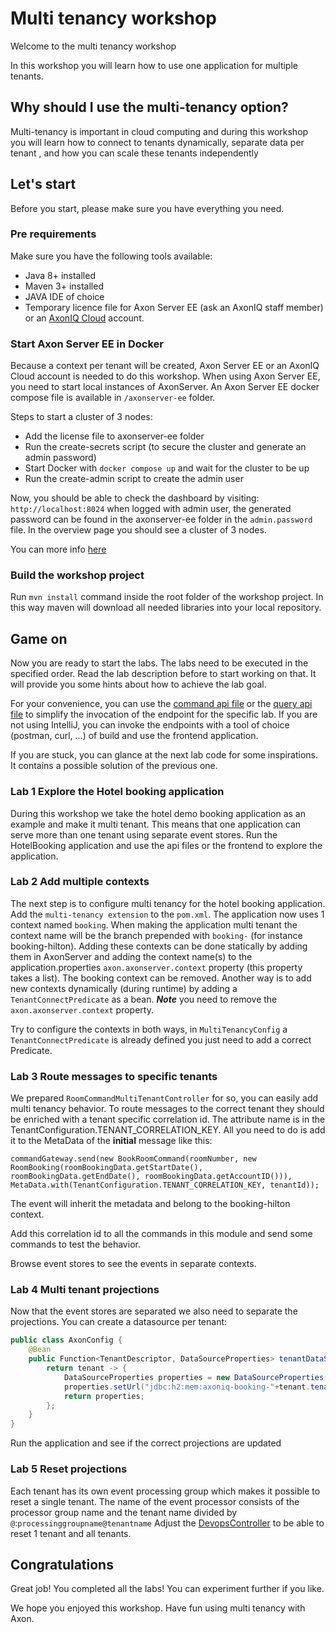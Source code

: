 # Multi tenancy workshop

Welcome to the multi tenancy workshop

In this workshop you will learn how to use one application for multiple tenants.

## Why should I use the multi-tenancy option?

Multi-tenancy is important in cloud computing and during this workshop you will learn how to connect to tenants dynamically, separate data per tenant , and how you can scale these tenants independently


## Let's start
Before you start, please make sure you have everything you need.

### Pre requirements
Make sure you have the following tools available:
- Java 8+ installed
- Maven 3+ installed
- JAVA IDE of choice
- Temporary licence file for Axon Server EE (ask an AxonIQ staff member) or an [AxonIQ Cloud](https://console.cloud.axoniq.io/) account.

### Start Axon Server EE in Docker

Because a context per tenant will be created,  Axon Server EE or an AxonIQ Cloud account is needed to do this workshop.
When using Axon Server EE, you need to start local instances of AxonServer. 
An Axon Server EE docker compose file is available in `/axonserver-ee` folder.

Steps to start a cluster of 3 nodes:

* Add the license file to axonserver-ee folder
* Run the create-secrets script (to secure the cluster and generate an admin password)
* Start Docker with `docker compose up` and wait for the cluster to be up
* Run the create-admin script to create the admin user

Now, you should be able to check the dashboard by visiting: `http://localhost:8024` when logged with admin user, the generated password can be found in the axonserver-ee folder in the `admin.password` file. In the overview page you should see a cluster of 3 nodes.

You can more info [here](axonserver-ee/README.md)

### Build the workshop project
Run `mvn install` command inside the root folder of the workshop project.
In this way maven will download all needed libraries into your local repository.

## Game on

Now you are ready to start the labs.
The labs need to be executed in the specified order.
Read the lab description before to start working on that.
It will provide you some hints about how to achieve the lab goal.

For your convenience, you can use the [command api file](booking/src/main/resources/command-api.http) or the [query api file](booking/src/main/resources/query-api.http) to simplify the invocation of the endpoint for the specific lab.
If you are not using IntelliJ, you can invoke the endpoints with a tool of choice (postman, curl, ...) of build and use the frontend application.

If you are stuck, you can glance at the next lab code for some inspirations.
It contains a possible solution of the previous one.

### Lab 1 Explore the Hotel booking application

During this workshop we take the hotel demo booking application as an example and make it multi tenant. This means that one application can serve more than one tenant using separate event stores.
Run the HotelBooking application and use the api files or the frontend to explore the application.

### Lab 2 Add multiple contexts

The next step is to configure multi tenancy for the hotel booking application.
Add the `multi-tenancy extension` to the `pom.xml`.
The application now uses 1 context named `booking`. When making the application multi tenant the context name will be the branch prepended with `booking-` (for instance booking-hilton).
Adding these contexts can be done statically by adding them in AxonServer and adding the context name(s) to the application.properties `axon.axonserver.context` property (this property takes a list). The booking context can be removed.
Another way is to add new contexts dynamically (during runtime) by adding a `TenantConnectPredicate` as a bean. ***Note*** you need to remove the `axon.axonserver.context` property.

Try to configure the contexts in both ways, in `MultiTenancyConfig` a `TenantConnectPredicate` is already defined you just need to add a correct Predicate.

### Lab 3 Route messages to specific tenants

We prepared `RoomCommandMultiTenantController` for so,  you can easily add multi tenancy behavior.
To route messages to the correct tenant they should be enriched with a tenant specific correlation id. The attribute name is in the TenantConfiguration.TENANT_CORRELATION_KEY.
All you need to do is add it to the MetaData of the **initial** message like this:
```
commandGateway.send(new BookRoomCommand(roomNumber, new RoomBooking(roomBookingData.getStartDate(), roomBookingData.getEndDate(), roomBookingData.getAccountID())), MetaData.with(TenantConfiguration.TENANT_CORRELATION_KEY, tenantId));
```
The event will inherit the metadata and belong to the booking-hilton context.

Add this correlation id to all the commands in this module and send some commands to test the behavior.

Browse event stores to see the events in separate contexts.

### Lab 4 Multi tenant projections

Now that the event stores are separated we also need to separate the projections. You can create a datasource per tenant:

```java
public class AxonConfig {
    @Bean
    public Function<TenantDescriptor, DataSourceProperties> tenantDataSourceResolver() {
        return tenant -> {
            DataSourceProperties properties = new DataSourceProperties();
            properties.setUrl("jdbc:h2:mem:axoniq-booking-"+tenant.tenantId());
            return properties;
        };
    }
}


```
Run the application and see if the correct projections are updated

### Lab 5 Reset projections

Each tenant has its own event processing group which makes it possible to reset a single tenant. The name of the event processor consists of the processor group name and the tenant name divided by `@`:`processinggroupname@tenantname`
Adjust the [DevopsController](booking/src/main/java/io/axoniq/demo/hotel/booking/management/DevOpsController.java) to be able to reset 1 tenant and all tenants.


## Congratulations

Great job! You completed all the labs!
You can experiment further if you like.

We hope you enjoyed this workshop. Have fun using multi tenancy with Axon.

